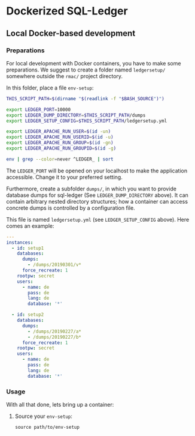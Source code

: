 # Dockerized SQL-Ledger

## Local Docker-based development

### Preparations

For local development with Docker containers,
you have to make some preparations.
We suggest to create a folder named `ledgersetup/` somewhere outside
the `rmac/` project directory.

In this folder, place a file `env-setup`:

```bash
THIS_SCRIPT_PATH=$(dirname "$(readlink -f "$BASH_SOURCE")")

export LEDGER_PORT=10000
export LEDGER_DUMP_DIRECTORY=$THIS_SCRIPT_PATH/dumps
export LEDGER_SETUP_CONFIG=$THIS_SCRIPT_PATH/ledgersetup.yml

export LEDGER_APACHE_RUN_USER=$(id -un)
export LEDGER_APACHE_RUN_USERID=$(id -u)
export LEDGER_APACHE_RUN_GROUP=$(id -gn)
export LEDGER_APACHE_RUN_GROUPID=$(id -g)

env | grep --color=never ^LEDGER_ | sort
```

The `LEDGER_PORT` will be opened on your localhost to make the application
accessible. Change it to your preferred setting.

Furthermore, create a subfolder `dumps/`, in which you want to provide
database dumps for sql-ledger (See `LEDGER_DUMP_DIRECTORY` above).
It can contain arbitrary nested directory structures; how a container
can access concrete dumps is controlled by a configuration file.

This file is named `ledgersetup.yml` (see `LEDGER_SETUP_CONFIG` above).
Here comes an example:

```yaml
---
instances:
  - id: setup1
    databases:
      dumps:
        - /dumps/20190301/v*
      force_recreate: 1
    rootpw: secret
    users:
      - name: de
        pass: de
        lang: de
        database: '*'

  - id: setup2
    databases:
      dumps:
        - /dumps/20190227/a*
        - /dumps/20190227/b*
      force_recreate: 1
    rootpw: secret
    users:
      - name: de
        pass: de
        lang: de
        database: '*'
```

### Usage

With all that done, lets bring up a container:

1. Source your `env-setup`:

       source path/to/env-setup

